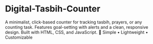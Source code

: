 # Digital-Tasbih-Counter
A minimalist, click-based counter for tracking tasbih, prayers, or any counting task. Features goal-setting with alerts and a clean, responsive design. Built with HTML, CSS, and JavaScript.  🌿 Simple • Lightweight • Customizable
